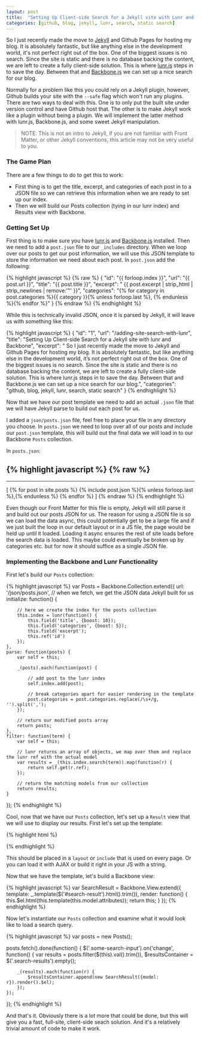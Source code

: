 ```yaml
---
layout: post
title:  "Setting Up Client-side Search for a Jekyll site with Lunr and Backbone"
categories: [github, blog, jekyll, lunr, search, static search]
---
```


So I just recently made the move to [Jekyll](http://jekyllrb.com/docs/home/) and Github Pages for hosting my blog. It is absolutely fantastic, but like anything else in the development world, it's not perfect right out of the box. One of the biggest issues is no search. Since the site is static and there is no database backing the content, we are left to create a fully client-side solution. This is where [lunr.js](http://lunrjs.com) steps in to save the day. Between that and [Backbone.js](http://backbonejs.org) we can set up a nice search for our blog.

Normally for a problem like this you could rely on a Jekyll plugin, however, Github builds your site with the `--safe` flag which won't run any plugins. There are two ways to deal with this. One is to only put the built site under version control and have Github host that. The other is to make Jekyll work like a plugin without being a plugin. We will implement the latter method with lunr.js, Backbone.js, and some sweet Jekyll manipulation.

> NOTE: This is not an intro to Jekyll, if you are not familiar with Front Matter, or other Jekyll conventions, this article may not be very useful to you.

### The Game Plan

There are a few things to do to get this to work:

- First thing is to get the title, excerpt, and categories of each post in to a JSON file so we can retrieve this information when we are ready to set up our index.
- Then we will build our Posts collection (tying in our lunr index) and Results view with Backbone.

### Getting Set Up

First thing is to make sure you have [lunr.js]() and [Backbone.js]() installed. Then we need to add a `post.json` file to our `_includes` directory. When we loop over our posts to get our post information, we will use this JSON template to store the information we need about each post. In `post.json` add the following:

{% highlight javascript %}
{% raw %}
{
    "id": "{{ forloop.index }}",
    "url": "{{ post.url }}",
    "title": "{{ post.title }}",
    "excerpt": " {{ post.excerpt | strip_html | strip_newlines | remove:'"' }}",
    "categories": "{% for category in post.categories %}{{ category }}{% unless forloop.last %}, {% endunless %}{% endfor %}"
}
{% endraw %}
{% endhighlight %}

While this is technically invalid JSON, once it is parsed by Jekyll, it will leave us with something like this:

{% highlight javascript %}
{
    "id": "1",
    "url": "/adding-site-search-with-lunr",
    "title": "Setting Up Client-side Search for a Jekyll site with lunr and Backbone",
    "excerpt": " So I just recently made the move to Jekyll and Github Pages for hosting my blog. It is absolutely fantastic, but like anything else in the development world, it’s not perfect right out of the box. One of the biggest issues is no search. Since the site is static and there is no database backing the content, we are left to create a fully client-side solution. This is where lunr.js steps in to save the day. Between that and Backbone.js we can set up a nice search for our blog.",
    "categories": "github, blog, jekyll, lunr, search, static search"
}
{% endhighlight %}

Now that we have our post template we need to add an actual `.json` file that we will have Jekyll parse to build out each post for us.

I added a `json/posts.json` file, feel free to place your file in any directory you choose. In `posts.json` we need to loop over all of our posts and include our `post.json` template, this will build out the final data we will load in to our Backbone `Posts` collection.

In `posts.json`:

{% highlight javascript %}
{% raw %}
---
---
[
    {% for post in site.posts %}
      {% include post.json %}{% unless forloop.last %},{% endunless %}
    {% endfor %}
]
{% endraw %}
{% endhighlight %}

Even though our Front Matter for this file is empty, Jekyll will still parse it and build out our posts JSON for us. The reason for using a JSON file is so we can load the data async, this could potentially get to be a large file and if we just built the loop in our default layout or in a JS file, the page would be held up until it loaded. Loading it async ensures the rest of site loads before the search data is loaded. This maybe could eventually be broken up by categories etc. but for now it should suffice as a single JSON file.

### Implementing the Backbone and Lunr Functionality

First let's build our `Posts` collection:

{% highlight javascript %}
var Posts = Backbone.Collection.extend({
    url: '/json/posts.json', // when we fetch, we get the JSON data Jekyll built for us
    initialize: function() {

        // here we create the index for the posts collection
        this.index = lunr(function() {
            this.field('title', {boost: 10});
            this.field('categories', {boost: 5});
            this.field('excerpt');
            this.ref('id')
        });
    },
    parse: function(posts) {
        var self = this;

        _(posts).each(function(post) {

            // add post to the lunr index
            self.index.add(post);

            // break categories apart for easier rendering in the template
            post.categories = post.categories.replace(/\s+/g, '').split(',');
        });

        // return our modified posts array
        return posts;
    },
    filter: function(term) {
        var self = this;

        // lunr returns an array of objects, we map over them and replace the lunr ref with the actual model
        var results = _(this.index.search(term)).map(function(r) {
            return self.get(r.ref);
        });

        // return the matching models from our collection
        return results;
    }
});
{% endhighlight %}

Cool, now that we have our `Posts` collection, let's set up a `Result` view that we will use to display our results. First let's set up the template:

{% highlight html %}
<script type="text/template" id="search-result">
  <div class="result">
    <h3><a href="<%= url %>"><%= title %></a></h3>
    <p><%= excerpt.substr(0, 120) + '...' %></p>
    <div class="categories">
      <% for (var i = 0; i < categories.length; i++) { %>
          <span class="category pill"><%= categories[i] %></span>
      <% } %>
    </div>
  </div>
</script>
{% endhighlight %}

This should be placed in a `layout` or `include` that is used on every page. Or you can load it with AJAX or build it right in your JS with a string.

Now that we have the template, let's build a Backbone view:

{% highlight javascript %}
var SearchResult = Backbone.View.extend({
    template: _.template($('#search-result').html().trim()),
    render: function() {
        this.$el.html(this.template(this.model.attributes));
        return this;
    }
});
{% endhighlight %}

Now let's instantiate our `Posts` collection and examine what it would look like to load a search query.

{% highlight javascript %}
var posts = new Posts();

posts.fetch().done(function() {
    $('.some-search-input').on('change', function() {
        var results = posts.filter($(this).val().trim()),
            $resultsContainer = $('.search-results').empty();

        _(results).each(function(r) {
            $resultsContainer.append(new SearchResult({model: r}).render().$el);
        });
    });
});
{% endhighlight %}

And that's it. Obviously there is a lot more that could be done, but this will give you a fast, full-site, client-side seach solution. And it's a relatively trivial amount of code to make it work.

